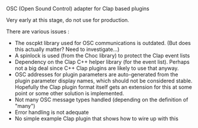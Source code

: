 OSC (Open Sound Control) adapter for Clap based plugins

Very early at this stage, do not use for production.

There are various issues :

- The oscpkt library used for OSC communications is outdated. (But does this actually matter? Need to investigate...)
- A spinlock is used (from the Choc library) to protect the Clap event lists
- Dependency on the Clap C++ helper library (for the event list). Perhaps not a big deal since
C++ Clap plugins are likely to use that anyway.
- OSC addresses for plugin parameters are auto-generated from the plugin parameter display names, which
should not be considered stable. Hopefully the Clap plugin format itself gets an extension for this at some point or some other solution is implemented.
- Not many OSC message types handled (depending on the definition of "many")
- Error handling is not adequate
- No simple example Clap plugin that shows how to wire up with this
